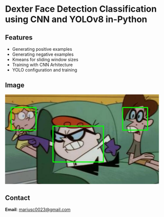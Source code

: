 #  Dexter Face Detection Classification using CNN and YOLOv8 in-Python 

## Features 
- Generating positive examples
- Generating negative examples
- Kmeans for sliding window sizes
- Training with CNN Arhitecture
- YOLO configuration and training


## Image
![Dexter Face](image.png)

## Contact

**Email**: mariusc0023@gmail.com
